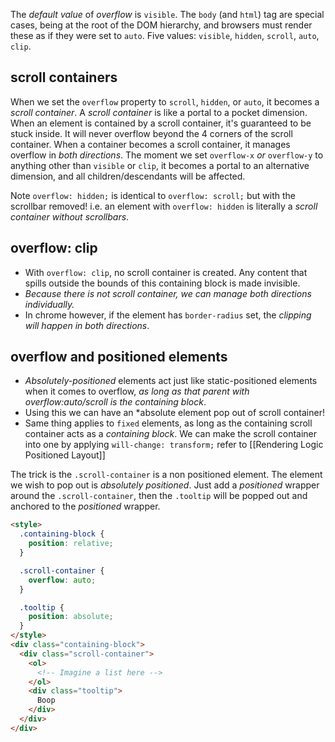 The *default value* of *overflow* is `visible`.
The `body` (and `html`) tag are special cases, being at the root of the DOM hierarchy, and browsers must render these as if they were set to `auto`.
Five values: `visible`, `hidden`, `scroll`, `auto`, `clip`.

## scroll containers
When we set the `overflow` property to `scroll`, `hidden`, or `auto`, it becomes a *scroll container*.
A *scroll container* is like a portal to a pocket dimension. When an element is contained by a scroll container, it's guaranteed to be stuck inside. It will never overflow beyond the 4 corners of the scroll container.
When a container becomes a scroll container, it manages overflow in _both directions_. The moment we set `overflow-x` _or_ `overflow-y` to anything other than `visible` or `clip`, it becomes a portal to an alternative dimension, and all children/descendants will be affected.

Note `overflow: hidden;` is identical to `overflow: scroll;` but with the scrollbar removed! i.e. an element with `overflow: hidden` is literally a *scroll container without scrollbars*.

## overflow: clip
- With `overflow: clip`, no scroll container is created. Any content that spills outside the bounds of this containing block is made invisible. 
- *Because there is not scroll container, we can manage both directions individually.*
- In chrome however, if the element has `border-radius` set, the *clipping will happen in both directions*.

## overflow and positioned elements
- *Absolutely-positioned* elements act just like static-positioned elements when it comes to overflow, _as long as that parent with overflow:auto/scroll is the containing block_.
- Using this we can have an *absolute element pop out of scroll container!
- Same thing applies to `fixed` elements, as long as the containing scroll container acts as a *containing block*. We can make the scroll container into one by applying `will-change: transform;` refer to [[Rendering Logic Positioned Layout]]

The trick is the `.scroll-container` is a non positioned element. The element we wish to pop out is *absolutely positioned*. Just add a *positioned* wrapper around the `.scroll-container`, then the `.tooltip` will be popped out and anchored to the *positioned* wrapper.
```html
<style>
  .containing-block {
    position: relative;
  }

  .scroll-container {
    overflow: auto;
  }

  .tooltip {
    position: absolute;
  }
</style>
<div class="containing-block">
  <div class="scroll-container">
    <ol>
      <!-- Imagine a list here -->
    </ol>
    <div class="tooltip">
      Boop
    </div>
  </div>
</div>
```




